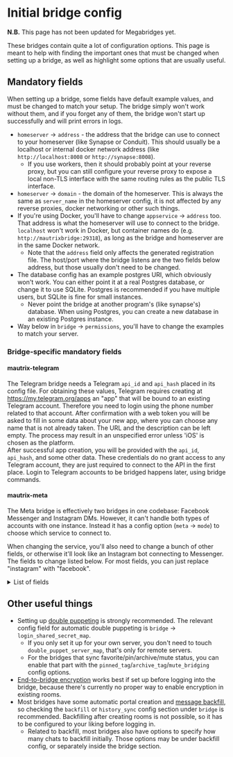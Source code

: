 # Initial bridge config
**N.B.** This page has not been updated for Megabridges yet.

These bridges contain quite a lot of configuration options. This page is meant
to help with finding the important ones that must be changed when setting up
a bridge, as well as highlight some options that are usually useful.

## Mandatory fields
When setting up a bridge, some fields have default example values, and must be
changed to match your setup. The bridge simply won't work without them, and if
you forget any of them, the bridge won't start up successfully and will print
errors in logs.

* `homeserver` -> `address` - the address that the bridge can use to connect to
  your homeserver (like Synapse or Conduit). This should usually be a localhost
  or internal docker network address (like `http://localhost:8008` or `http://synapse:8008`).
  * If you use workers, then it should probably point at your reverse proxy,
    but you can still configure your reverse proxy to expose a local non-TLS
    interface with the same routing rules as the public TLS interface.
* `homeserver` -> `domain` - the domain of the homeserver. This is always the
  same as `server_name` in the homeserver config, it is not affected by any
  reverse proxies, docker networking or other such things.
* If you're using Docker, you'll have to change `appservice` -> `address` too.
  That address is what the homeserver will use to connect to the bridge.
  `localhost` won't work in Docker, but container names do
  (e.g. `http://mautrixbridge:29318`), as long as the bridge and homeserver are
  in the same Docker network.
  * Note that the `address` field only affects the generated registration file.
    The host/port where the bridge listens are the two fields below address,
    but those usually don't need to be changed.
* The database config has an example postgres URI, which obviously won't work.
  You can either point it at a real Postgres database, or change it to use
  SQLite. Postgres is recommended if you have multiple users, but SQLite is
  fine for small instances.
  * Never point the bridge at another program's (like synapse's) database.
    When using Postgres, you can create a new database in an existing Postgres
    instance.
* Way below in `bridge` -> `permissions`, you'll have to change the examples
  to match your server.

### Bridge-specific mandatory fields
#### mautrix-telegram
The Telegram bridge needs a Telegram `api_id` and `api_hash` placed in its config file.
For obtaining these values, Telegram requires creating at <https://my.telegram.org/apps>
an "app" that will be bound to an existing Telegram account. Therefore you need to
login using the phone number related to that account. After confirmation with a web token
you will be asked to fill in some data about your new app, where you can choose any name
that is not already taken. The URL and the description can be left empty.
The process may result in an unspecified error unless 'iOS' is chosen as the platform.\
After successful app creation, you will be provided with the `api_id`, `api_hash`,
and some other data. These credentials do no grant access to any Telegram account,
they are just required to connect to the API in the first place.
Login to Telegram accounts to be bridged happens later, using bridge commands.

#### mautrix-meta
The Meta bridge is effectively two bridges in one codebase: Facebook Messenger
and Instagram DMs. However, it can't handle both types of accounts with one
instance. Instead it has a config option (`meta` -> `mode`) to choose which
service to connect to.

When changing the service, you'll also need to change a bunch of other fields,
or otherwise it'll look like an Instagram bot connecting to Messenger. The
fields to change listed below. For most fields, you can just replace
"instagram" with "facebook".

<details>
<summary>List of fields</summary>

* `meta` -> `mode` (duh)
* `appservice` -> `id`
* `appservice` -> `bot` -> `username`
* `appservice` -> `bot` -> `displayname`
* `appservice` -> `bot` -> `avatar`
  * Instagram: `mxc://maunium.net/JxjlbZUlCPULEeHZSwleUXQv`
  * Messenger: `mxc://maunium.net/ygtkteZsXnGJLJHRchUwYWak`
  * Facebook: `mxc://maunium.net/uvPDxOQGCvGbPsYDiuHlNiiE`
* `bridge` -> `username_template`
* `bridge` -> `management_room_text` -> `welcome`

If you're duplicating an already-working bridge config, also remember to change
the appservice port and database URI (you can't share one database for two
bridges). The `as_token` and `hs_token` will be regenerated when you generate
a new registration.

</details>

## Other useful things

* Setting up [double puppeting] is strongly recommended. The relevant config
  field for automatic double puppeting is `bridge` -> `login_shared_secret_map`.
  * If you only set it up for your own server, you don't need to touch
    `double_puppet_server_map`, that's only for remote servers.
  * For the bridges that sync favorite/pin/archive/mute status, you can enable
    that part with the `pinned_tag`/`archive_tag`/`mute_bridging` config options.
* [End-to-bridge encryption] works best if set up before logging into the
  bridge, because there's currently no proper way to enable encryption in
  existing rooms.
* Most bridges have some automatic portal creation and [message backfill],
  so checking the `backfill` or `history_sync` config section under `bridge`
  is recommended. Backfilling after creating rooms is not possible, so it has
  to be configured to your liking before logging in.
  * Related to backfill, most bridges also have options to specify how many
    chats to backfill initially. Those options may be under backfill config,
    or separately inside the bridge section.

[double puppeting]: https://docs.mau.fi/bridges/general/double-puppeting.html
[End-to-bridge encryption]: https://docs.mau.fi/bridges/general/end-to-bridge-encryption.html
[message backfill]: https://docs.mau.fi/bridges/general/backfill.html
